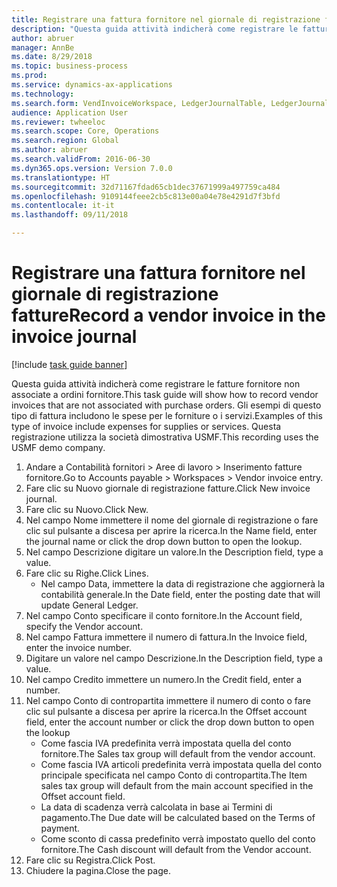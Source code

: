```yaml
--- 
title: Registrare una fattura fornitore nel giornale di registrazione fatture
description: "Questa guida attività indicherà come registrare le fatture fornitore non associate a ordini fornitore."
author: abruer
manager: AnnBe
ms.date: 8/29/2018
ms.topic: business-process
ms.prod: 
ms.service: dynamics-ax-applications
ms.technology: 
ms.search.form: VendInvoiceWorkspace, LedgerJournalTable, LedgerJournalTransVendInvoice
audience: Application User
ms.reviewer: twheeloc
ms.search.scope: Core, Operations
ms.search.region: Global
ms.author: abruer
ms.search.validFrom: 2016-06-30
ms.dyn365.ops.version: Version 7.0.0
ms.translationtype: HT
ms.sourcegitcommit: 32d71167fdad65cb1dec37671999a497759ca484
ms.openlocfilehash: 9109144feee2cb5c813e00a04e78e4291d7f3bfd
ms.contentlocale: it-it
ms.lasthandoff: 09/11/2018

---
```

# <a name="record-a-vendor-invoice-in-the-invoice-journal"></a><span data-ttu-id="98796-103">Registrare una fattura fornitore nel giornale di registrazione fatture</span><span class="sxs-lookup"><span data-stu-id="98796-103">Record a vendor invoice in the invoice journal</span></span>

[!include [task guide banner](../../includes/task-guide-banner.md)]

<span data-ttu-id="98796-104">Questa guida attività indicherà come registrare le fatture fornitore non associate a ordini fornitore.</span><span class="sxs-lookup"><span data-stu-id="98796-104">This task guide will show how to record vendor invoices that are not associated with purchase orders.</span></span> <span data-ttu-id="98796-105">Gli esempi di questo tipo di fattura includono le spese per le forniture o i servizi.</span><span class="sxs-lookup"><span data-stu-id="98796-105">Examples of this type of invoice include expenses for supplies or services.</span></span>  <span data-ttu-id="98796-106">Questa registrazione utilizza la società dimostrativa USMF.</span><span class="sxs-lookup"><span data-stu-id="98796-106">This recording uses the USMF demo company.</span></span>

1. <span data-ttu-id="98796-107">Andare a Contabilità fornitori > Aree di lavoro > Inserimento fatture fornitore.</span><span class="sxs-lookup"><span data-stu-id="98796-107">Go to Accounts payable > Workspaces > Vendor invoice entry.</span></span>
2. <span data-ttu-id="98796-108">Fare clic su Nuovo giornale di registrazione fatture.</span><span class="sxs-lookup"><span data-stu-id="98796-108">Click New invoice journal.</span></span>
3. <span data-ttu-id="98796-109">Fare clic su Nuovo.</span><span class="sxs-lookup"><span data-stu-id="98796-109">Click New.</span></span>
4. <span data-ttu-id="98796-110">Nel campo Nome immettere il nome del giornale di registrazione o fare clic sul pulsante a discesa per aprire la ricerca.</span><span class="sxs-lookup"><span data-stu-id="98796-110">In the Name field, enter the journal name or click the drop down button to open the lookup.</span></span>
5. <span data-ttu-id="98796-111">Nel campo Descrizione digitare un valore.</span><span class="sxs-lookup"><span data-stu-id="98796-111">In the Description field, type a value.</span></span>
6. <span data-ttu-id="98796-112">Fare clic su Righe.</span><span class="sxs-lookup"><span data-stu-id="98796-112">Click Lines.</span></span>
    * <span data-ttu-id="98796-113">Nel campo Data, immettere la data di registrazione che aggiornerà la contabilità generale.</span><span class="sxs-lookup"><span data-stu-id="98796-113">In the Date field, enter the posting date that will update General Ledger.</span></span>  
7. <span data-ttu-id="98796-114">Nel campo Conto specificare il conto fornitore.</span><span class="sxs-lookup"><span data-stu-id="98796-114">In the Account field, specify the Vendor account.</span></span>
8. <span data-ttu-id="98796-115">Nel campo Fattura immettere il numero di fattura.</span><span class="sxs-lookup"><span data-stu-id="98796-115">In the Invoice field, enter the invoice number.</span></span>
9. <span data-ttu-id="98796-116">Digitare un valore nel campo Descrizione.</span><span class="sxs-lookup"><span data-stu-id="98796-116">In the Description field, type a value.</span></span>
10. <span data-ttu-id="98796-117">Nel campo Credito immettere un numero.</span><span class="sxs-lookup"><span data-stu-id="98796-117">In the Credit field, enter a number.</span></span>
11. <span data-ttu-id="98796-118">Nel campo Conto di contropartita immettere il numero di conto o fare clic sul pulsante a discesa per aprire la ricerca.</span><span class="sxs-lookup"><span data-stu-id="98796-118">In the Offset account field, enter the account number or click the drop down button to open the lookup</span></span>
    * <span data-ttu-id="98796-119">Come fascia IVA predefinita verrà impostata quella del conto fornitore.</span><span class="sxs-lookup"><span data-stu-id="98796-119">The Sales tax group will default from the vendor account.</span></span>  
    * <span data-ttu-id="98796-120">Come fascia IVA articoli predefinita verrà impostata quella del conto principale specificata nel campo Conto di contropartita.</span><span class="sxs-lookup"><span data-stu-id="98796-120">The Item sales tax group will default from the main account specified in the Offset account field.</span></span>  
    * <span data-ttu-id="98796-121">La data di scadenza verrà calcolata in base ai Termini di pagamento.</span><span class="sxs-lookup"><span data-stu-id="98796-121">The Due date will be calculated based on the Terms of payment.</span></span>  
    * <span data-ttu-id="98796-122">Come sconto di cassa predefinito verrà impostato quello del conto fornitore.</span><span class="sxs-lookup"><span data-stu-id="98796-122">The Cash discount will default from the Vendor account.</span></span>  
12. <span data-ttu-id="98796-123">Fare clic su Registra.</span><span class="sxs-lookup"><span data-stu-id="98796-123">Click Post.</span></span>
13. <span data-ttu-id="98796-124">Chiudere la pagina.</span><span class="sxs-lookup"><span data-stu-id="98796-124">Close the page.</span></span>


